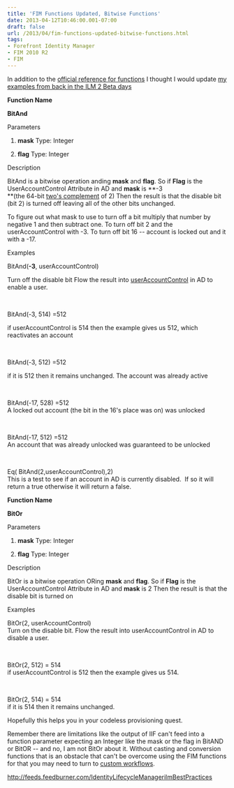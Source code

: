 ```yaml
---
title: 'FIM Functions Updated, Bitwise Functions'
date: 2013-04-12T10:46:00.001-07:00
draft: false
url: /2013/04/fim-functions-updated-bitwise-functions.html
tags: 
- Forefront Identity Manager
- FIM 2010 R2
- FIM
---
```


In addition to the [official reference for functions](http://technet.microsoft.com/en-us/library/ff800820(WS.10).aspx) I thought I would update [my examples from back in the ILM 2 Beta days](http://blog.ilmbestpractices.com/2009/01/ilm-2-functions-explained.html)

**Function Name**

**BitAnd**

Parameters

1) **mask** Type: Integer  
  
2) **flag** Type: Integer

Description

BitAnd is a bitwise operation anding **mask** and **flag**. So if **Flag** is the UserAccountControl Attribute in AD and **mask** is **\-3  
**(the 64-bit [two's complement](http://mathforum.org/library/drmath/view/54344.html) of 2) Then the result is that the disable bit (bit 2) is turned off leaving all of the other bits unchanged.  
  
To figure out what mask to use to turn off a bit multiply that number by negative 1 and then subtract one. To turn off bit 2 and the userAccountControl with -3. To turn off bit 16 -- account is locked out and it with a -17.

Examples

BitAnd(**\-3**, userAccountControl)   
  
Turn off the disable bit Flow the result into [userAccountControl](http://msdn.microsoft.com/en-us/library/ms680832(VS.85).aspx) in AD to enable a user.

 

BitAnd(-3, 514) =512  
  
if userAccountControl is 514 then the example gives us 512, which reactivates an account

 

BitAnd(-3, 512) =512  
  
if it is 512 then it remains unchanged. The account was already active

 

BitAnd(-17, 528) =512  
A locked out account (the bit in the 16's place was on) was unlocked  

 

BitAnd(-17, 512) =512  
An account that was already unlocked was guaranteed to be unlocked  

 

Eq( BitAnd(2,userAccountControl),2)  
This is a test to see if an account in AD is currently disabled.  If so it will return a true otherwise it will return a false.

**Function Name**

**BitOr**

Parameters

1) **mask** Type: Integer  
  
2) **flag** Type: Integer

Description

BitOr is a bitwise operation ORing **mask** and **flag**. So if **Flag** is the UserAccountControl Attribute in AD and **mask** is 2 Then the result is that the disable bit is turned on

Examples

BitOr(2, userAccountControl)  
Turn on the disable bit. Flow the result into userAccountControl in AD to disable a user.  

 

BitOr(2, 512) = 514  
if userAccountControl is 512 then the example gives us 514.  

 

BitOr(2, 514) = 514  
if it is 514 then it remains unchanged.

Hopefully this helps you in your codeless provisioning quest.

Remember there are limitations like the output of IIF can't feed into a function parameter expecting an Integer like the mask or the flag in BitAND or BitOR -- and no, I am not BitOr about it. Without casting and conversion functions that is an obstacle that can't be overcome using the FIM functions for that you may need to turn to [custom workflows](http://www.identitychaos.com/2008/12/ilm-2-rc0-workflow-activity-walkthrough.html).

http://feeds.feedburner.com/IdentityLifecycleManagerilmBestPractices
